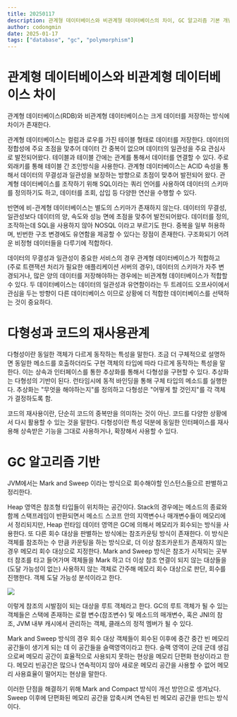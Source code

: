 ```yaml
---
title: 20250117
description: 관계형 데이터베이스와 비관계형 데이터베이스의 차이, GC 알고리즘 기본 개념, 
author: codongmin
date: 2025-01-17
tags: ["database", "gc", "polymorphism"]
---
```




# 관계형 데이터베이스와 비관계형 데이터베이스 차이 

관계형 데이터베이스(RDB)와 비관계형 데이터베이스는 크게 데이터를 저장하는 방식에 차이가 존재한다. 

관계형 데이터베이스는 컬럼과 로우를 가진 테이블 형태로 데이터를 저장한다. 데이터의 정합성에 주요 초점을 맞추어 데이터 간 중복이 없으며 데이터의 일관성을 주요 관심사로 발전되어왔다. 테이블과 테이블 간에는 관계를 통해서 데이터를 연결할 수 있다. 주로 외래키를 통해 테이블 간 조인방식을 사용한다. 관계형 데이터베이스는 ACID 속성을 통해서 데이터의 무결성과 일관성을 보장하는 방향으로 초점이 맞추어 발전되어 왔다. 관계형 데이터베이스를 조작하기 위해 SQL이라는 쿼리 언어를 사용하여 데이터의 스키마를 정의하기도 하고, 데이터를 조회, 삽입 등 다양한 연산을 수행할 수 있다. 

반면에 비-관계형 데이터베이스는 별도의 스키마가 존재하지 않는다. 데이터의 무결성, 일관성보다 데이터의 양, 속도와 성능 면에 초점을 맞추어 발전되어왔다. 데이터를 정의, 조작하는데 SQL을 사용하지 않아 NOSQL 이라고 부르기도 한다. 중복을 일부 허용하며, 빈번한 구조 변경에도 유연함을 제공할 수 있다는 장점이 존재한다. 구조화되기 어려운 비정형 데이터들을 다루기에 적합하다.

데이터의 무결성과 일관성이 중요한 서비스의 경우 관계형 데이터베이스가 적합하고 (주로 트랜잭션 처리가 필요한 애플리케이션 서버의 경우), 데이터의 스키마가 자주 변경되거나, 많은 양의 데이터를 저장해야하는 경우에는 비관계형 데이터베이스가 적합할 수 있다. 두 데이터베이스는 데이터의 일관성과 유연함이라는 두 트레이드 오프사이에서 관심을 두는 방향이 다른 데이터베이스 이므로 상황에 더 적합한 데이터베이스를 선택하는 것이 중요하다.



# 다형성과 코드의 재사용관계 

다형성이란 동일한 객체가 다르게 동작하는 특성을 말한다. 조금 더 구체적으로 설명하면 동일한 메소드를 호출하더라도 구현 객체의 타입에 따라 다르게 동작하는 특성을 말한다. 이는 상속과 인터페이스를 통한 추상화를 통해서 다형성을 구현할 수 있다. 추상화는 다형성의 기반이 된다. 런타임시에 동적 바인딩을 통해 구체 타입의 메소드를 실행한다. 추상화는 "무엇을 해야하는지"를 정의하고 다형성은 "어떻게 할 것인지"를 각 객체가 결정하도록 함.

코드의 재사용이란, 단순히 코드의 중복만을 의미하는 것이 아닌. 코드를 다양한 상황에서 다시 활용할 수 있는 것을 말한다. 다형성이란 특성 덕분에 동일한 인터페이스를 재사용해 상속받은 기능을 그대로 사용하거나, 확장해서 사용할 수 있다. 



# GC 알고리즘 기반

JVM에서는 Mark and Sweep 이라는 방식으로 회수해야할 인스턴스들으르 판별하고 정리한다. 

Heap 영역은 참조형 타입들이 위치하는 공간이다. Stack의 경우에는 메소드의 종료와 함께 스택프레임이 반환되면서 메소드 스코프 안의 지역변수나 매개변수들이 메모리에서 정리되지만, Heap 런타임 데이터 영역은 GC에 의해서 메모리가 회수되는 방식을 사용한다. 또 다른 회수 대상을 판별하는 방식에는 참조카운팅 방식이 존재한다. 이 방식은 객체를 참조하는 수 만큼 카운팅을 하는 방식으로, 더 이상 참조카운트가 존재하지 않는 경우 메모리 회수 대상으로 지정한다. Mark and Sweep 방식은 참조가 시작되는 곳부터 참조를 타고 들어가며 객체들을 Mark 하고 더 이상 참조 연결이 되지 않는 대상들을(도달 가능성이 없는) 사용하지 않는 객체로 간주해 메모리 회수 대상으로 판단, 회수를 진행한다. 객체 도달 가능성 분석이라고 한다. 



<img src="https://upload.wikimedia.org/wikipedia/commons/thumb/4/4a/Animation_of_the_Naive_Mark_and_Sweep_Garbage_Collector_Algorithm.gif/330px-Animation_of_the_Naive_Mark_and_Sweep_Garbage_Collector_Algorithm.gif">

이렇게 참조의 시발점이 되는 대상을 루트 객체라고 한다. GC의 루트 객체가 될 수 있는 객체들은 스택에 존재하는 로컬 변수(참조변수) 및 메소드의 매개변수, 혹은 JNI의 참조, JVM 내부 캐시에서 관리하는 객체, 클래스의 정적 멤버가 될 수 있다. 

Mark and Sweep 방식의 경우 회수 대상 객체들이 회수된 이후에 중간 중간 빈 메모리 공간들이 생기게 되는 데 이 공간들을 슬랙영역이라고 한다. 슬랙 영역이 군데 군데 생김으로써 메모리 공간이 효율적으로 사용되지 못하는 현상을 메모리 단편화 현상이라고 한다. 메모리 빈공간은 많으나 연속적이지 않아 새로운 메모리 공간을 사용할 수 없어 메모리 사용효율이 떨어지는 현상을 말한다. 

이러한 단점을 해결하기 위해 Mark and Compact 방식이 개선 방안으로 셍겨났다. Sweep 이후에 단편화된 메모리 공간을 압축시켜 연속된 빈 메모리 공간을 만드는 방식이다. 
